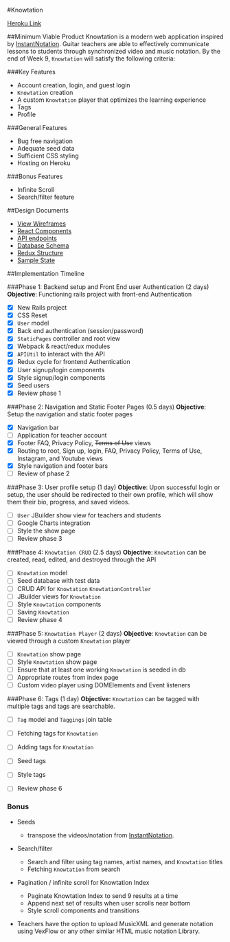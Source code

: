 #Knowtation

[Heroku Link](http://knowtation.herokuapp.com/)

##Minimum Viable Product
Knowtation is a modern web application inspired by [InstantNotation](http://instantnotation.com). Guitar teachers are able to effectively communicate lessons to students through synchronized video and music notation. By the end of Week 9, `Knowtation` will satisfy the following criteria:

  ###Key Features
  * Account creation, login, and guest login
  * `Knowtation` creation
  * A custom `Knowtation` player that optimizes the learning experience
  * Tags
  * Profile

  ###General Features
  * Bug free navigation
  * Adequate seed data
  * Sufficient CSS styling
  * Hosting on Heroku

  ###Bonus Features
  * Infinite Scroll
  * Search/filter feature

##Design Documents
  * [View Wireframes](./wireframes/)
  * [React Components](./component-heirarchy.md)
  * [API endpoints](./api-endpoints.md)
  * [Database Schema](./schema.md)
  * [Redux Structure](./redux-structure.md)
  * [Sample State](./sample-state.md)

##Implementation Timeline

###Phase 1: Backend setup and Front End user Authentication (2 days)
**Objective**: Functioning rails project with front-end Authentication
  - [x] New Rails project
  - [x] CSS Reset
  - [x] `User` model
  - [x] Back end authentication (session/password)
  - [x] `StaticPages` controller and root view
  - [x] Webpack & react/redux modules
  - [x] `APIUtil` to interact with the API
  - [x] Redux cycle for frontend Authentication
  - [x] User signup/login components
  - [x] Style signup/login components
  - [x] Seed users
  - [x] Review phase 1

###Phase 2: Navigation and Static Footer Pages (0.5 days)
**Objective**: Setup the navigation and static footer pages
  - [x] Navigation bar
  - [ ] Application for teacher account
  - [x] Footer FAQ, Privacy Policy, ~~Terms of Use~~ views
  - [x] Routing to root, Sign up, login, FAQ, Privacy Policy, Terms of Use, Instagram, and Youtube views
  - [x] Style navigation and footer bars
  - [ ] Review of phase 2

###Phase 3: User profile setup (1 day)
**Objective**: Upon successful login or setup, the user should be redirected to their own profile, which will show them their bio, progress, and saved videos.
  - [ ] `User` JBuilder show view for teachers and students
  - [ ] Google Charts integration
  - [ ] Style the show page
  - [ ] Review phase 3

###Phase 4: `Knowtation CRUD` (2.5 days)
**Objective**: `Knowtation` can be created, read, edited, and destroyed through the API
  - [ ] `Knowtation` model
  - [ ] Seed database with test data
  - [ ] CRUD API for `Knowtation` `KnowtationController`
  - [ ] JBuilder views for `Knowtation`
  - [ ] Style `Knowtation` components
  - [ ] Saving `Knowtation`
  - [ ] Review phase 4

###Phase 5: `Knowtation Player` (2 days)
**Objective**: `Knowtation` can be viewed through a custom `Knowtation` player
  - [ ] `Knowtation` show page
  - [ ] Style `Knowtation` show page
  - [ ] Ensure that at least one working `Knowtation` is seeded in db
  - [ ] Appropriate routes from index page
  - [ ] Custom video player using DOMElements and Event listeners

###Phase 6: Tags (1 day)
**Objective:** `Knowtation` can be tagged with multiple tags and tags are searchable.
  - [ ] `Tag` model and `Taggings` join table
  - [ ] Fetching tags for `Knowtation`
  - [ ] Adding tags for `Knowtation`
  - [ ] Seed tags
  - [ ] Style tags
  - [ ] Review phase 6


### Bonus
  * Seeds
    * transpose the videos/notation from [InstantNotation](http://instantnotation.com).


  * Search/filter
    * Search and filter using tag names, artist names, and `Knowtation` titles
    * Fetching `Knowtation` from search


  * Pagination / infinite scroll for Knowtation Index
    * Paginate Knowtation Index to send 9 results at a time
    * Append next set of results when user scrolls near bottom
    * Style scroll components and transitions


  * Teachers have the option to upload MusicXML and generate notation using VexFlow or any other similar HTML music notation Library.
